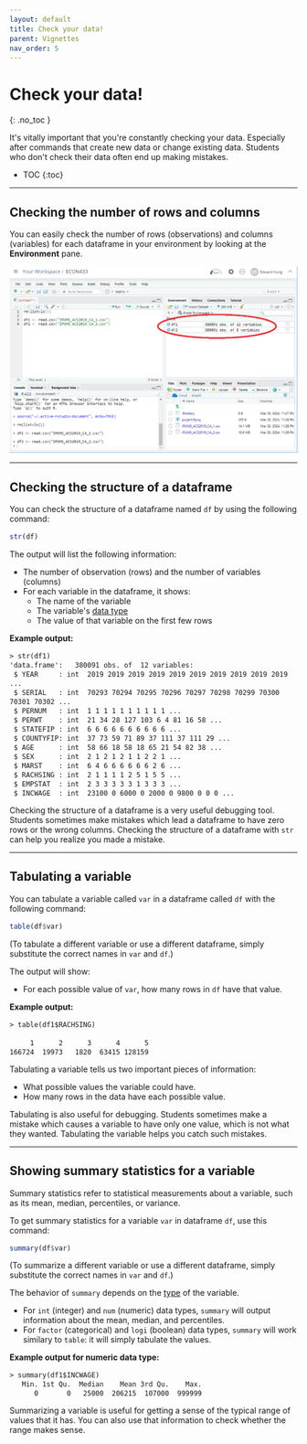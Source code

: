 ```yaml
---
layout: default
title: Check your data!
parent: Vignettes
nav_order: 5
---
```


# Check your data!
{: .no_toc }

It's vitally important that you're constantly checking your data. Especially after commands that create new data or change existing data. Students who don't check their data often end up making mistakes.

- TOC
{:toc}

---

## Checking the number of rows and columns

You can easily check the number of rows (observations) and columns (variables) for each dataframe in your environment by looking at the **Environment** pane.

![checking rows and columns](/assets/images/checking-data-rows-columns.png)

---

## Checking the structure of a dataframe

You can check the structure of a dataframe named `df` by using the following command:

```r
str(df)
```

The output will list the following information:
- The number of observation (rows) and the number of variables (columns)
- For each variable in the dataframe, it shows:
    - The name of the variable
    - The variable's [data type](docs/glossary/data-type.md)
    - The value of that variable on the first few rows 

**Example output:**

```
> str(df1)
'data.frame':	380091 obs. of  12 variables:
 $ YEAR     : int  2019 2019 2019 2019 2019 2019 2019 2019 2019 2019 ...
 $ SERIAL   : int  70293 70294 70295 70296 70297 70298 70299 70300 70301 70302 ...
 $ PERNUM   : int  1 1 1 1 1 1 1 1 1 1 ...
 $ PERWT    : int  21 34 28 127 103 6 4 81 16 58 ...
 $ STATEFIP : int  6 6 6 6 6 6 6 6 6 6 ...
 $ COUNTYFIP: int  37 73 59 71 89 37 111 37 111 29 ...
 $ AGE      : int  58 66 18 58 18 65 21 54 82 38 ...
 $ SEX      : int  2 1 2 1 2 1 1 2 2 1 ...
 $ MARST    : int  6 4 6 6 6 6 6 6 2 6 ...
 $ RACHSING : int  2 1 1 1 1 2 5 1 5 5 ...
 $ EMPSTAT  : int  2 3 3 3 3 3 1 3 3 3 ...
 $ INCWAGE  : int  23100 0 6000 0 2000 0 9800 0 0 0 ...
```

Checking the structure of a dataframe is a very useful debugging tool. Students sometimes make mistakes which lead a dataframe to have zero rows or the wrong columns. Checking the structure of a dataframe with `str` can help you realize you made a mistake.

---

## Tabulating a variable

You can tabulate a variable called `var` in a dataframe called `df` with the following command:

```r
table(df$var)
```

(To tabulate a different variable or use a different dataframe, simply substitute the correct names in `var` and `df`.)

The output will show:
- For each possible value of `var`, how many rows in `df` have that value.


**Example output:**
```
> table(df1$RACHSING)

     1      2      3      4      5 
166724  19973   1820  63415 128159 
```

Tabulating a variable tells us two important pieces of information:
- What possible values the variable could have.
- How many rows in the data have each possible value.

Tabulating is also useful for debugging. Students sometimes make a mistake which causes a variable to have only one value, which is not what they wanted. Tabulating the variable helps you catch such mistakes.

---

## Showing summary statistics for a variable

Summary statistics refer to statistical measurements about a variable, such as its mean, median, percentiles, or variance.

To get summary statistics for a variable `var` in dataframe `df`, use this command:

```r
summary(df$var)
```

(To summarize a different variable or use a different dataframe, simply substitute the correct names in `var` and `df`.)

The behavior of `summary` depends on the [type](/docs/glossary/data-type) of the variable.
- For `int` (integer) and `num` (numeric) data types, `summary` will output information about the mean, median, and percentiles.
- For `factor` (categorical) and `logi` (boolean) data types, `summary` will work similary to `table`: it will simply tabulate the values.

**Example output for numeric data type:**
```
> summary(df1$INCWAGE)
   Min. 1st Qu.  Median    Mean 3rd Qu.    Max. 
      0       0   25000  206215  107000  999999 
```

Summarizing a variable is useful for getting a sense of the typical range of values that it has. You can also use that information to check whether the range makes sense.






